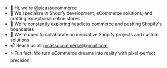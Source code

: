 - 👋 Hi, we're @picassocommerce
- 👀 We specialize in Shopify development, eCommerce solutions, and crafting exceptional online stores
- 🌱 We're constantly exploring headless commerce and pushing Shopify's boundaries
- 💞️ We're open to collaborate on innovative Shopify projects and custom solutions
- 📫 Reach us at: picassocommerce@gmail.com
- ⚡ Fun fact: We turn eCommerce dreams into reality with pixel-perfect precision
<!---
picassocommerce/picassocommerce is a ✨ special ✨ repository because its `README.md` (this file) appears on your GitHub profile.
You can click the Preview link to take a look at your changes.
--->
